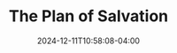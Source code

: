 ---
title: "The Plan of Salvation"
description: ""
featured_image: "/images/posts/olivetree.jpg"
date: 2024-12-11T10:58:08-04:00
tags: ["The Plan of Salvation"]
---